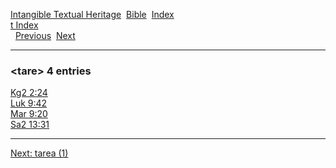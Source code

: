 [Intangible Textual Heritage](../../index)  [Bible](../index) 
[Index](index)   
[t Index](_t_)  
  [Previous](c11296)  [Next](c11298) 

------------------------------------------------------------------------

### &lt;tare&gt; 4 entries

[Kg2 2:24](../kjv/kg2002.htm#024)  
[Luk 9:42](../kjv/luk009.htm#042)  
[Mar 9:20](../kjv/mar009.htm#020)  
[Sa2 13:31](../kjv/sa2013.htm#031)  

------------------------------------------------------------------------

[Next: tarea (1)](c11298)
